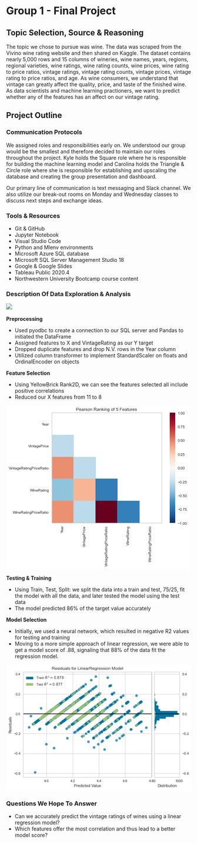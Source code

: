 # Group 1 - Final Project

## Topic Selection, Source & Reasoning

The topic we chose to pursue was wine. The data was scraped from the Vivino wine rating website and then shared on Kaggle. The dataset contains nearly 5,000 rows and 15 columns of wineries, wine names, years, regions, regional varieties, wine ratings, wine rating counts, wine prices, wine rating to price ratios, vintage ratings, vintage rating counts, vintage prices, vintage rating to price ratios, and age. As wine consumers, we understand that vintage can greatly affect the quality, price, and taste of the finished wine. As data scientists and machine learning practioners, we want to predict whether any of the features has an affect on our vintage rating. 

## Project Outline

### Communication Protocols

We assigned roles and responsibilities early on. We understood our group would be the smallest and therefore decided to maintain our roles throughout the project. Kyle holds the Square role where he is responsible for building the machine learning model and Carolina holds the Triangle & Circle role where she is responsible for establishing and upscaling the database and creating the group presentation and dashboard.  

Our primary line of communication is text messaging and Slack channel. We also utilize our break-out rooms on Monday and Wednesday classes to discuss next steps and exchange ideas.

### Tools & Resources

- Git & GitHub
- Jupyter Notebook
- Visual Studio Code
- Python and Mlenv environments
- Microsoft Azure SQL database
- Microsoft SQL Server Management Studio 18
- Google & Google Slides
- Tableau Public 2020.4
- Northwestern University Bootcamp course content


### Description Of Data Exploration & Analysis

<div class='tableauPlaceholder' id='viz1613967823797' style='position: relative'><noscript><a href='#'><img alt=' ' src='https:&#47;&#47;public.tableau.com&#47;static&#47;images&#47;Gr&#47;Group1_Final&#47;Story1&#47;1_rss.png' style='border: none' /></a></noscript><object class='tableauViz'  style='display:none;'><param name='host_url' value='https%3A%2F%2Fpublic.tableau.com%2F' /> <param name='embed_code_version' value='3' /> <param name='site_root' value='' /><param name='name' value='Group1_Final&#47;Story1' /><param name='tabs' value='no' /><param name='toolbar' value='yes' /><param name='static_image' value='https:&#47;&#47;public.tableau.com&#47;static&#47;images&#47;Gr&#47;Group1_Final&#47;Story1&#47;1.png' /> <param name='animate_transition' value='yes' /><param name='display_static_image' value='yes' /><param name='display_spinner' value='yes' /><param name='display_overlay' value='yes' /><param name='display_count' value='yes' /><param name='language' value='en' /><param name='filter' value='publish=yes' /></object></div>               

**Preprocessing**
- Used pyodbc to create a connection to our SQL server and Pandas to initiated the DataFrame
- Assigned features to X and VintageRating as our Y target
- Dropped duplicate features and drop N.V. rows in the Year column
- Utilized column transformer to implement StandardScaler on floats and OrdinalEncoder on objects

**Feature Selection**
- Using YellowBrick Rank2D, we can see the features selected all include positive correlations
- Reduced our X features from 11 to 8 

![Pearson_chart](https://github.com/carolinaroca007/Group1_Final/blob/Carolina/pearson_ranking.png)

**Testing & Training**
- Using Train, Test, Split: we split the data into a train and test, 75/25, fit the model with all the data, and later tested the model using the test data
- The model predicted 86% of the target value accurately

**Model Selection**
- Initially, we used a neural network, which resulted in negative R2 values for testing and training
- Moving to a more simple approach of linear regression, we were able to get a model score of .88, signaling that 88% of the data fit the regression model. 

![Residual_chart](https://github.com/carolinaroca007/Group1_Final/blob/Carolina/Residual_model_graph.png)

### Questions We Hope To Answer

- Can we accurately predict the vintage ratings of wines using a linear regression model?
- Which features offer the most correlation and thus lead to a better model score?




